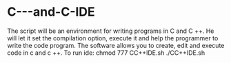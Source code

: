 # C---and-C-IDE
The script will be an environment for writing programs in C and C ++. He will let it set the compilation option, execute it and help the programmer to write the code program. The software allows you to create, edit and execute code in c and c ++.
To run ide:
  chmod 777 CC++IDE.sh
  ./CC++IDE.sh
